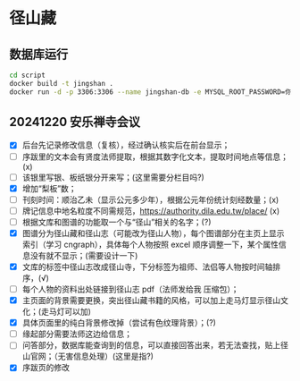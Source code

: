 # 径山藏

## 数据库运行
```bash
cd script
docker build -t jingshan .
docker run -d -p 3306:3306 --name jingshan-db -e MYSQL_ROOT_PASSWORD=你的密码 jingshan
```

## 20241220 安乐禅寺会议
- [x] 后台先记录修改信息（复核），经过确认核实后在前台显示；
- [ ] 序跋里的文本会有贤度法师提取，根据其数字化文本，提取时间地点等信息；(x)
- [ ] 该银里写银、板纸银分开来写；(这里需要分栏目吗?)
- [x] 增加“梨板”数；
- [ ] 刊刻时间：顺治乙未（显示公元多少年），根据公元年份统计刻经数量；(x)
- [ ] 牌记信息中地名粒度不同需规范，https://authority.dila.edu.tw/place/ (x)
- [ ] 根据文库和图谱的功能取一个与“径山”相关的名字；(?)
- [x] 图谱分为径山藏和径山志（可能改为径山人物），每个图谱部分在主页上显示索引（学习 cngraph），具体每个人物按照 excel 顺序调整一下，某个属性信息没有就不显示；(需要设计一下)
- [x] 文库的标签中径山志改成径山寺，下分标签为祖师、法侣等人物按时间轴排序，(√)
- [ ] 每个人物的资料出处链接到径山志 pdf（法师发给我 压缩包）；
- [x] 主页面的背景需要更换，突出径山藏书籍的风格，可以加上走马灯显示径山文化；(走马灯可以加)
- [x] 具体页面里的纯白背景修改掉（尝试有色纹理背景）；(?)
- [ ] 缘起部分需要法师这边给信息；
- [ ] 问答部分，数据库能查询到的信息，可以直接回答出来，若无法查找，贴上径山官网；（无害信息处理）(这里是指?)
- [x] 序跋页的修改